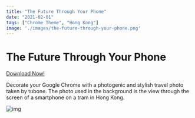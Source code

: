 ```yaml
---
title: "The Future Through Your Phone"
date: "2021-02-01"
tags: ["Chrome Theme", "Hong Kong"]
image: './images/the-future-through-your-phone.png'
---
```


# The Future Through Your Phone

[Download Now!](https://chrome.google.com/webstore/detail/the-future-through-your-p/cjgbbfffgmibccgdopbanknhngpmcaem?utm_source=chrome-ntp-icon)

Decorate your Google Chrome with a photogenic and stylish travel photo taken by tubone.
The photo used in the background is the view through the screen of a smartphone on a tram in Hong Kong.

![img](https://i.imgur.com/T2J1gK8.jpg)
